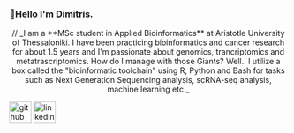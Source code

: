 ### 👋Hello I'm Dimitris. 

<p align="center">
// _I am a **MSc student in Applied Bioinformatics** at Aristotle University of Thessaloniki. I have been practicing bioinformatics and cancer research for about 1.5 years and I'm passionate about genomics, trancriptomics and metatrascriptomics. How do I manage with those Giants? Well.. I utilize a box called  the "bioinformatic toolchain" using R, Python and Bash for tasks such as Next Generation Sequencing analysis, scRNA-seq analysis, machine learning etc._
</p>


[<img src='https://cdn.jsdelivr.net/npm/simple-icons@3.0.1/icons/github.svg' alt='github' height='40'>](https://github.com/Ddafnoudis)  [<img src='https://cdn.jsdelivr.net/npm/simple-icons@3.0.1/icons/linkedin.svg' alt='linkedin' height='40'>](https://www.linkedin.com/in/dimitris-dafnoudis-534702144/)  


